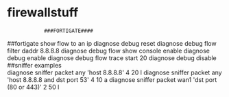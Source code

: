 # firewallstuff
                ###FORTIGATE####
##fortigate show flow to an ip
diagnose debug reset
diagnose debug flow filter daddr 8.8.8.8
diagnose debug flow show console enable
diagnose debug enable
diagnose debug flow trace start 20
diagnose debug disable
##sniffer examples  
diagnose sniffer packet any 'host 8.8.8.8' 4 20 l
diagnose sniffer packet any 'host 8.8.8.8 and dst port 53' 4 10 a
diagnose sniffer packet wan1 'dst port (80 or 443)' 2 50 l
